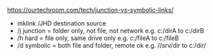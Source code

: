 https://ourtechroom.com/tech/junction-vs-symbolic-links/
- mklink /JHD destination source
- /j junction = folder only, not file, not network e.g. c:/dirA to c:/dirB
- /h hard = file only, same drive only e.g. c:/fileA to c:/fileB
- /d symbolic = both file and folder, remote ok e.g. //srv/dir to c:/dir/
